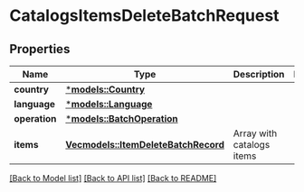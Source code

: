 # CatalogsItemsDeleteBatchRequest

## Properties
Name | Type | Description | Notes
------------ | ------------- | ------------- | -------------
**country** | [***models::Country**](Country.md) |  | 
**language** | [***models::Language**](Language.md) |  | 
**operation** | [***models::BatchOperation**](BatchOperation.md) |  | 
**items** | [**Vec<models::ItemDeleteBatchRecord>**](ItemDeleteBatchRecord.md) | Array with catalogs items | 

[[Back to Model list]](../README.md#documentation-for-models) [[Back to API list]](../README.md#documentation-for-api-endpoints) [[Back to README]](../README.md)


